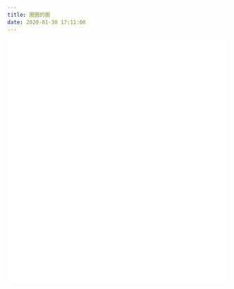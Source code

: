 ```yaml
---
title: 圈圈的圈
date: 2020-01-30 17:11:00
---
```


![2020-02-15-19-39-53](./resume.svg)

<!--
carbon 配置文件: './carbon-config.json'

生成地址: https://carbon.now.sh/?bg=rgba(255%2C255%2C255%2C1)&t=one-light&wt=none&l=application%2Fjson&ds=false&dsyoff=20px&dsblur=68px&wc=true&wa=true&pv=0px&ph=36px&ln=false&fl=1&fm=Hack&fs=14.5px&lh=136%25&si=false&es=2x&wm=false&code=%257B%250A%2520%2520%2520%2520name%253A%2520%27%25E7%25BD%2597%25E5%259C%2588%25E5%259C%2588%27%252C%250A%2520%2520%2520%2520age%253A%252027%252C%250A%2520%2520%2520%2520gender%253A%2520%27%25E7%2594%25B7%27%252C%250A%2520%2520%2520%2520profession%253A%2520%27%25E5%2589%258D%25E7%25AB%25AF%25E5%25B7%25A5%25E7%25A8%258B%25E5%25B8%2588%2520%2526%2520%25E5%2585%25A8%25E6%25A0%2588%25E5%25BC%2580%25E5%258F%2591~%27%252C%250A%2520%2520%2520%2520experience%253A%2520%272016%2520-%2520%25E4%25BB%258A%27%252C%250A%2520%2520%2520%2520hometown%253A%2520%27%25E6%25B2%25B3%25E5%258C%2597%25E4%25BF%259D%25E5%25AE%259A%27%252C%250A%2520%2520%2520%2520address%253A%2520%27%25E5%258C%2597%25E4%25BA%25AC%25E5%25B8%2582%27%252C%250A%2520%2520%2520%2520education%253A%2520%27%25E6%259C%25AC%25E7%25A7%2591%27%252C%250A%2520%2520%2520%2520github%253A%2520%27https%253A%252F%252Fgithub.com%252Fluoquanquan%27%252C%250A%2520%2520%2520%2520blog%253A%2520%27https%253A%252F%252Fjuejin.im%252Fuser%252F5837c2bd61ff4b006ca8d1b2%27%252C%250A%2520%2520%2520%2520email%253A%2520%27luo_quanquan%2540163.com%27%252C%250A%2520%2520%2520%2520description%253A%2520%2560%250A%2520%2520%2520%2520%2520%2520%2520%2520%25E7%2583%25AD%25E7%2588%25B1%25E5%25AD%25A6%25E4%25B9%25A0%252C%2520%25E6%2595%25A2%25E4%25BA%258E%25E6%258C%2591%25E6%2588%2598...%250A%2520%2520%2520%2520%2520%2520%2520%2520%25E8%25A6%2581%25E9%2597%25AE%25E6%2588%2591%25E6%2598%25AF%25E4%25B8%258D%25E6%2598%25AF%25E5%2596%259C%25E6%25AC%25A2%25E5%2589%258D%25E7%25AB%25AF%2520%253F%2520%25E5%2589%258D%25E7%25AB%25AF%25E7%259A%2584%25E6%259C%25AA%25E6%259D%25A5%253F%250A%2520%2520%2520%2520%2520%2520%2520%2520%25E6%2588%2591%25E4%25B9%259F%25E4%25B8%258D%25E7%259F%25A5%25E9%2581%2593%25E9%25B8%25AD...%250A%2520%2520%2520%2520%2560%252C%250A%2520%2520%2520%2520skills%253A%2520%255B%250A%2520%2520%2520%2520%2520%2520%2520%2520%255B%27Html%27%252C%2520%27CSS%27%252C%2520%27Javascript%27%252C%2520%27ES6%27%252C%2520%27Node%27%255D%252C%250A%2520%2520%2520%2520%2520%2520%2520%2520%255B%27React%27%252C%2520%27Redux%27%252C%2520%27Vue%27%252C%2520%27%25E5%25BE%25AE%25E4%25BF%25A1%25E5%25B0%258F%25E7%25A8%258B%25E5%25BA%258F%27%255D%252C%250A%2520%2520%2520%2520%2520%2520%2520%2520%255B%27Less%27%252C%2520%27stylus%27%252C%2520%27Sass%27%255D%252C%250A%2520%2520%2520%2520%2520%2520%2520%2520%255B%27Webpack%27%252C%2520%27Gulp%27%252C%2520%27rollup%27%252C%2520%27parcel%27%255D%252C%250A%2520%2520%2520%2520%2520%2520%2520%2520%255B%27mongodb%27%252C%2520%27redis%27%252C%2520%27Photoshop%27%255D%250A%2520%2520%2520%2520%2520%2520%2520%2520%255B%27ant-Design%27%252C%2520%27Bootstrap%27%252C%2520%27ElementUI%27%252C%2520%27iView%27%255D%252C%250A%2520%2520%2520%2520%255D%252C%250A%250A%2520%2520%2520%2520devTools%253A%2520%255B%250A%2520%2520%2520%2520%2520%2520%2520%2520%255B%27Visual%2520Studio%2520Code%27%252C%2520%27Sublime%2520Text%27%255D%252C%250A%2520%2520%2520%2520%2520%2520%2520%2520%255B%27Chrome%2520DevTools%27%252C%2520%27%27%255D%252C%250A%2520%2520%2520%2520%2520%2520%2520%2520%255B%27gitLens%27%252C%2520%27TortoiseGit%27%252C%2520%27Github%27%252C%2520%27Git%27%255D%252C%250A%2520%2520%2520%2520%2520%2520%2520%2520%255B%27Robo%25203T%27%255D%250A%2520%2520%2520%2520%255D%250A%257D

简历源码(没什么用了, 直接用上边的链接就行)
{
    name: '罗圈圈',
    age: 27,
    gender: '男',
    profession: '前端工程师 & 全栈开发~',
    experience: '2016 - 今',
    hometown: '河北保定',
    address: '北京市',
    education: '本科',
    github: 'https://github.com/luoquanquan',
    blog: 'https://juejin.im/user/5837c2bd61ff4b006ca8d1b2',
    email: 'luo_quanquan@163.com',
    description: `
        热爱学习, 敢于挑战...
        要问我是不是喜欢前端 ? 前端的未来?
        我也不知道鸭...
    `,
    skills: [
        ['Html', 'CSS', 'Javascript', 'ES6', 'Node'],
        ['React', 'Redux', 'Vue', '微信小程序'],
        ['Less', 'stylus', 'Sass'],
        ['Webpack', 'Gulp', 'rollup', 'parcel'],
        ['mongodb', 'redis', 'Photoshop']
        ['ant-Design', 'Bootstrap', 'ElementUI', 'iView'],
    ],

    devTools: [
        ['Visual Studio Code', 'Sublime Text'],
        ['Chrome DevTools', ''],
        ['gitLens', 'TortoiseGit', 'Github', 'Git'],
        ['Robo 3T']
    ]
}
-->
